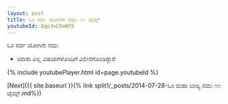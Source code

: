 ```yaml
---
layout: post
title: ಓಂ ಸರ್ವ ಯೋಗಿನೇ ನಮಃ ೧೧ ಟೈಮ್ಸ್
youtubeId: Qqo3xC0oNfE
---
```

 
 
 ಓಂ ಸರ್ವ ಯೋಗಿನೇ ನಮಃ  
 
 -  ಯಾರು ಎಲ್ಲ ವಿಷಯಗಳೊಂದಿಗೆ ವಿಲೀನಗೊಂಡಿದ್ದಾರೆ 
 
  
 
  
 
 
 
 
 
 


{% include youtubePlayer.html id=page.youtubeId %}
 
[Next]({{ site.baseurl }}{% link  split1/_posts/2014-07-28-ಓಂ ಮಹಾ ಬಾಲ್ಯ ನಮಃ ೧೧ ಟೈಮ್ಸ್.md%})
 
